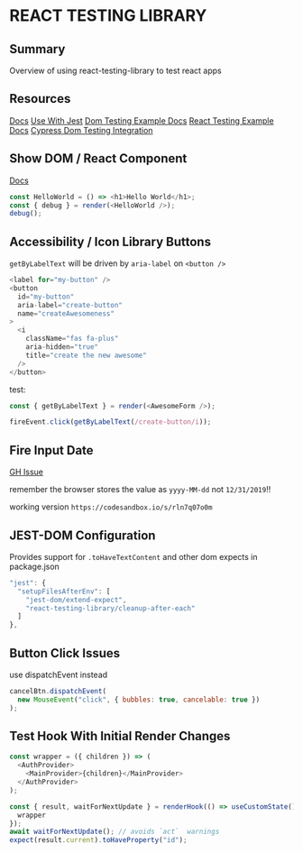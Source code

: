 # REACT TESTING LIBRARY

## Summary

Overview of using react-testing-library to test react apps

## Resources

[Docs](https://testing-library.com/docs/intro)
[Use With Jest](https://jestjs.io/docs/en/tutorial-react#dom-testing)
[Dom Testing Example Docs](https://testing-library.com/docs/dom-testing-library/example-intro)
[React Testing Example Docs](https://testing-library.com/docs/react-testing-library/example-intro)
[Cypress Dom Testing Integration](https://testing-library.com/docs/cypress-testing-library/intro)

## Show DOM / React Component

[Docs](https://testing-library.com/docs/react-testing-library/api#debug)

```javascript
const HelloWorld = () => <h1>Hello World</h1>;
const { debug } = render(<HelloWorld />);
debug();
```

## Accessibility / Icon Library Buttons

`getByLabelText` will be driven by `aria-label` on `<button />`

```javascript
<label for="my-button" />
<button
  id="my-button"
  aria-label="create-button"
  name="createAwesomeness"
>
  <i
    className="fas fa-plus"
    aria-hidden="true"
    title="create the new awesome"
  />
</button>
```

test:

```javascript
const { getByLabelText } = render(<AwesomeForm />);

fireEvent.click(getByLabelText(/create-button/i));
```

## Fire Input Date

[GH Issue](https://github.com/testing-library/react-testing-library/issues/337)

remember the browser stores the value as `yyyy-MM-dd` not `12/31/2019`!!

working version `https://codesandbox.io/s/rln7q07o0m`

## JEST-DOM Configuration

Provides support for `.toHaveTextContent` and other dom expects
in package.json

```javascript
"jest": {
  "setupFilesAfterEnv": [
    "jest-dom/extend-expect",
    "react-testing-library/cleanup-after-each"
  ]
},
```

## Button Click Issues

use dispatchEvent instead

```javascript
cancelBtn.dispatchEvent(
  new MouseEvent("click", { bubbles: true, cancelable: true })
);
```

## Test Hook With Initial Render Changes

```javascript
const wrapper = ({ children }) => (
  <AuthProvider>
    <MainProvider>{children}</MainProvider>
  </AuthProvider>
);

const { result, waitForNextUpdate } = renderHook(() => useCustomState(), {
  wrapper
});
await waitForNextUpdate(); // avoids `act`  warnings
expect(result.current).toHaveProperty("id");
```
